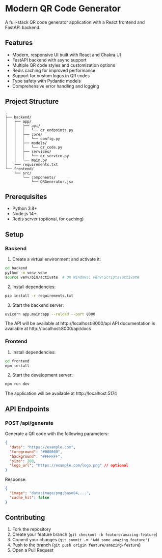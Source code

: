 # Modern QR Code Generator

A full-stack QR code generator application with a React frontend and FastAPI backend.

## Features

- Modern, responsive UI built with React and Chakra UI
- FastAPI backend with async support
- Multiple QR code styles and customization options
- Redis caching for improved performance
- Support for custom logos in QR codes
- Type safety with Pydantic models
- Comprehensive error handling and logging

## Project Structure

```
.
├── backend/
│   ├── app/
│   │   ├── api/
│   │   │   └── qr_endpoints.py
│   │   ├── core/
│   │   │   └── config.py
│   │   ├── models/
│   │   │   └── qr_code.py
│   │   ├── services/
│   │   │   └── qr_service.py
│   │   └── main.py
│   └── requirements.txt
└── frontend/
    └── src/
        └── components/
            └── QRGenerator.jsx
```

## Prerequisites

- Python 3.8+
- Node.js 14+
- Redis server (optional, for caching)

## Setup

### Backend

1. Create a virtual environment and activate it:
```bash
cd backend
python -m venv venv
source venv/bin/activate  # On Windows: venv\Scripts\activate
```

2. Install dependencies:
```bash
pip install -r requirements.txt
```

3. Start the backend server:
```bash
uvicorn app.main:app --reload --port 8000
```

The API will be available at http://localhost:8000/api
API documentation is available at http://localhost:8000/api/docs

### Frontend

1. Install dependencies:
```bash
cd frontend
npm install
```

2. Start the development server:
```bash
npm run dev
```

The application will be available at http://localhost:5174

## API Endpoints

### POST /api/generate

Generate a QR code with the following parameters:

```json
{
  "data": "https://example.com",
  "foreground": "#000000",
  "background": "#FFFFFF",
  "size": 200,
  "logo_url": "https://example.com/logo.png" // optional
}
```

Response:
```json
{
  "image": "data:image/png;base64,...",
  "cache_hit": false
}
```

## Contributing

1. Fork the repository
2. Create your feature branch (`git checkout -b feature/amazing-feature`)
3. Commit your changes (`git commit -m 'Add some amazing feature'`)
4. Push to the branch (`git push origin feature/amazing-feature`)
5. Open a Pull Request
